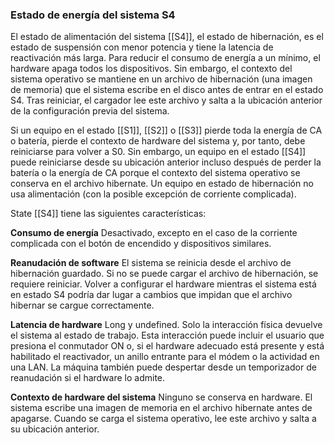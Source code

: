 ### Estado de energía del sistema S4

El estado de alimentación del sistema [[S4]], el estado de hibernación, es el estado de suspensión con menor potencia y tiene la latencia de reactivación más larga. Para reducir el consumo de energía a un mínimo, el hardware apaga todos los dispositivos. Sin embargo, el contexto del sistema operativo se mantiene en un archivo de hibernación (una imagen de memoria) que el sistema escribe en el disco antes de entrar en el estado S4. Tras reiniciar, el cargador lee este archivo y salta a la ubicación anterior de la configuración previa del sistema.

Si un equipo en el estado [[S1]], [[S2]] o [[S3]] pierde toda la energía de CA o batería, pierde el contexto de hardware del sistema y, por tanto, debe reiniciarse para volver a S0. Sin embargo, un equipo en el estado [[S4]] puede reiniciarse desde su ubicación anterior incluso después de perder la batería o la energía de CA porque el contexto del sistema operativo se conserva en el archivo hibernate. Un equipo en estado de hibernación no usa alimentación (con la posible excepción de corriente complicada).

State [[S4]] tiene las siguientes características:

**Consumo de energía**
Desactivado, excepto en el caso de la corriente complicada con el botón de encendido y dispositivos similares.

**Reanudación de software**
El sistema se reinicia desde el archivo de hibernación guardado. Si no se puede cargar el archivo de hibernación, se requiere reiniciar. Volver a configurar el hardware mientras el sistema está en estado S4 podría dar lugar a cambios que impidan que el archivo hibernar se cargue correctamente.

**Latencia de hardware**
Long y undefined. Solo la interacción física devuelve el sistema al estado de trabajo. Esta interacción puede incluir el usuario que presiona el conmutador ON o, si el hardware adecuado está presente y está habilitado el reactivador, un anillo entrante para el módem o la actividad en una LAN. La máquina también puede despertar desde un temporizador de reanudación si el hardware lo admite.

**Contexto de hardware del sistema**
Ninguno se conserva en hardware. El sistema escribe una imagen de memoria en el archivo hibernate antes de apagarse. Cuando se carga el sistema operativo, lee este archivo y salta a su ubicación anterior.
